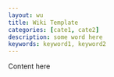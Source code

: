 ```yaml
---
layout: wu
title: Wiki Template
categories: [cate1, cate2]
description: some word here
keywords: keyword1, keyword2
---
```


Content here

